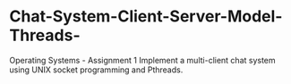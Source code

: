 # Chat-System-Client-Server-Model-Threads-
Operating Systems - Assignment 1 Implement a multi-client chat system using UNIX socket programming and Pthreads.
